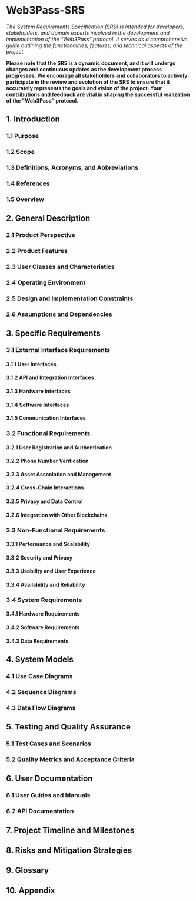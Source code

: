 # Web3Pass-SRS

*The System Requirements Specification (SRS) is intended for developers, stakeholders, and domain experts involved in the development and implementation of the "Web3Pass" protocol. It serves as a comprehensive guide outlining the functionalities, features, and technical aspects of the project.*

**Please note that the SRS is a dynamic document, and it will undergo changes and continuous updates as the development process progresses. We encourage all stakeholders and collaborators to actively participate in the review and evolution of the SRS to ensure that it accurately represents the goals and vision of the project. Your contributions and feedback are vital in shaping the successful realization of the "Web3Pass" protocol.**



##
## 1. Introduction
### 1.1 Purpose
### 1.2 Scope
### 1.3 Definitions, Acronyms, and Abbreviations
### 1.4 References
### 1.5 Overview

## 2. General Description
### 2.1 Product Perspective
### 2.2 Product Features
### 2.3 User Classes and Characteristics
### 2.4 Operating Environment
### 2.5 Design and Implementation Constraints
### 2.6 Assumptions and Dependencies

## 3. Specific Requirements
### 3.1 External Interface Requirements
#### 3.1.1 User Interfaces
#### 3.1.2 API and Integration Interfaces
#### 3.1.3 Hardware Interfaces
#### 3.1.4 Software Interfaces
#### 3.1.5 Communication Interfaces

### 3.2 Functional Requirements
#### 3.2.1 User Registration and Authentication
#### 3.2.2 Phone Number Verification
#### 3.2.3 Asset Association and Management
#### 3.2.4 Cross-Chain Interactions
#### 3.2.5 Privacy and Data Control
#### 3.2.6 Integration with Other Blockchains

### 3.3 Non-Functional Requirements
#### 3.3.1 Performance and Scalability
#### 3.3.2 Security and Privacy
#### 3.3.3 Usability and User Experience
#### 3.3.4 Availability and Reliability

### 3.4 System Requirements
#### 3.4.1 Hardware Requirements
#### 3.4.2 Software Requirements
#### 3.4.3 Data Requirements

## 4. System Models
### 4.1 Use Case Diagrams
### 4.2 Sequence Diagrams
### 4.3 Data Flow Diagrams

## 5. Testing and Quality Assurance
### 5.1 Test Cases and Scenarios
### 5.2 Quality Metrics and Acceptance Criteria

## 6. User Documentation
### 6.1 User Guides and Manuals
### 6.2 API Documentation

## 7. Project Timeline and Milestones

## 8. Risks and Mitigation Strategies

## 9. Glossary

## 10. Appendix


